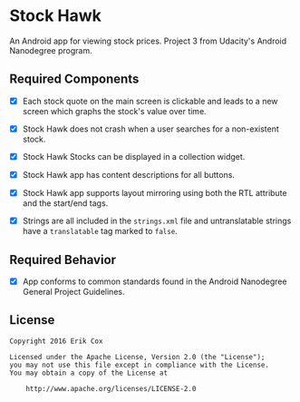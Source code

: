 # Stock Hawk

An Android app for viewing stock prices. Project 3 from Udacity's Android Nanodegree program.

## Required Components

* [x] Each stock quote on the main screen is clickable and leads to a new screen which graphs the stock's value over time.

* [x] Stock Hawk does not crash when a user searches for a non-existent stock.

* [x] Stock Hawk Stocks can be displayed in a collection widget.

* [x] Stock Hawk app has content descriptions for all buttons.

* [x] Stock Hawk app supports layout mirroring using both the RTL attribute and the start/end tags.

* [x] Strings are all included in the `strings.xml` file and untranslatable strings have a `translatable` tag marked to `false`.

## Required Behavior

* [x] App conforms to common standards found in the Android Nanodegree General Project Guidelines.

## License

    Copyright 2016 Erik Cox

    Licensed under the Apache License, Version 2.0 (the "License");
    you may not use this file except in compliance with the License.
    You may obtain a copy of the License at

        http://www.apache.org/licenses/LICENSE-2.0
